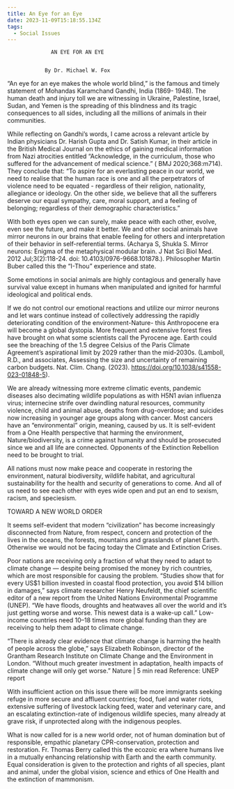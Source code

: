 ```yaml
---
title: An Eye for an Eye
date: 2023-11-09T15:18:55.134Z
tags:
  - Social Issues
---
```

                  AN EYE FOR AN EYE


                By Dr. Michael W. Fox 


“An eye for an eye makes the whole world blind,” is the famous and timely statement of Mohandas Karamchand Gandhi, India (1869- 1948). The human death and injury toll we are witnessing in Ukraine, Palestine, Israel, Sudan, and Yemen is the spreading of this blindness and its tragic consequences to all sides, including all the millions of animals in their communities. 

While reflecting on Gandhi’s words, I came across a relevant article by Indian physicians Dr. Harish Gupta and Dr. Satish Kumar, in their article in the British Medical Journal on the ethics of gaining medical information from Nazi atrocities entitled “Acknowledge, in the curriculum, those who suffered for the advancement of medical science.” ( BMJ 2020;368:m714). They conclude that: “To aspire for an everlasting peace in our world, we need to realise that the human race is one and all the perpetrators of violence need to be equated - regardless of their religion, nationality, allegiance or ideology. On the other side, we believe that all the sufferers deserve our equal sympathy, care, moral support, and a feeling of belonging; regardless of their demographic characteristics.”


With both eyes open we can surely, make peace with each other, evolve, even see the future, and make it better. We and other social animals have mirror neurons in our brains that enable feeling for others and interpretation of their behavior in self-referential terms. (Acharya S, Shukla S. Mirror neurons: Enigma of the metaphysical modular brain. J Nat Sci Biol Med. 2012 Jul;3(2):118-24. doi: 10.4103/0976-9668.101878.). Philosopher Martin Buber called this the “I-Thou” experience and state. 

Some emotions in social animals are highly contagious and generally have survival value except in humans when manipulated and ignited for harmful ideological and political ends.


If we do not control our emotional reactions and utilize our mirror neurons and let wars continue instead of collectively addressing the rapidly deteriorating condition of the environment-Nature- this Anthropocene era will become a global dystopia.  More frequent and extensive forest fires have brought on what some scientists call the Pyrocene age. Earth could see the breaching of the 1.5 degree Celsius of the Paris Climate Agreement’s aspirational limit by 2029 rather than the mid-2030s. (Lamboll, R.D., and associates, Assessing the size and uncertainty of remaining carbon budgets. Nat. Clim. Chang. (2023). https://doi.org/10.1038/s41558-023-01848-5).


We are already witnessing more extreme climatic events, pandemic diseases also decimating wildlife populations as with H5N1 avian influenza virus; internecine strife over dwindling natural resources, community violence, child and animal abuse, deaths from drug-overdose; and suicides now increasing in younger age groups along with cancer. Most cancers have an “environmental” origin, meaning, caused by us.
 It is self-evident from a One Health perspective that harming the environment, Nature/biodiversity, is a crime against humanity and should be prosecuted since we and all life are connected. Opponents of the Extinction Rebellion need to be brought to trial.


All nations must now make peace and cooperate in restoring the environment, natural biodiversity, wildlife habitat, and agricultural sustainability for the health and security of generations to come. And all of us need to see each other with eyes wide open and put an end to sexism, racism, and speciesism.

TOWARD A NEW WORLD ORDER

It seems self-evident that modern “civilization” has become increasingly disconnected from Nature, from respect, concern and protection of the lives in the oceans, the forests, mountains and grasslands of planet Earth. Otherwise we would not be facing today the Climate and Extinction Crises.

Poor nations are receiving only a fraction of what they need to adapt to climate change — despite being promised the money by rich countries, which are most responsible for causing the problem. “Studies show that for every US$1 billion invested in coastal flood protection, you avoid $14 billion in damages,” says climate researcher Henry Neufeldt, the chief scientific editor of a new report from the United Nations Environmental Programme (UNEP). “We have floods, droughts and heatwaves all over the world and it’s just getting worse and worse. This newest data is a wake-up call.” Low-income countries need 10–18 times more global funding than they are receiving to help them adapt to climate change.

“There is already clear evidence that climate change is harming the health of people across the globe,” says Elizabeth Robinson, director of the Grantham Research Institute on Climate Change and the Environment in London. “Without much greater investment in adaptation, health impacts of climate change will only get worse.” Nature | 5 min read Reference: UNEP report


With insufficient action on this issue there will be more immigrants seeking refuge in more secure and affluent countries; food, fuel and water riots, extensive suffering of livestock lacking feed, water and veterinary care, and an escalating extinction-rate of indigenous wildlife species, many already at grave risk, if unprotected along with the indigenous peoples.


What is now called for is a new world order, not of human domination but of responsible, empathic planetary CPR-conservation, protection and restoration. Fr. Thomas Berry called this the ecozoic era where humans live in a mutually enhancing relationship with Earth and the earth community. Equal consideration is given to the protection and rights of all species, plant and animal, under the global vision, science and ethics of One Health and the extinction of mammonism.






